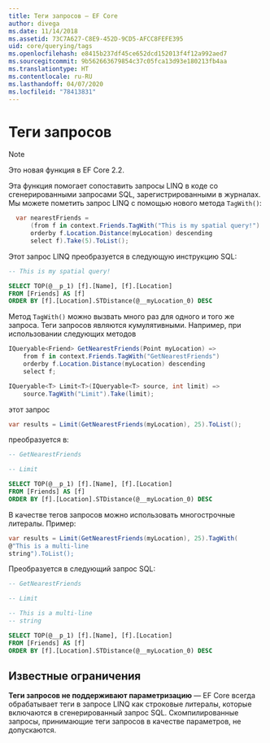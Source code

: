 ```yaml
---
title: Теги запросов — EF Core
author: divega
ms.date: 11/14/2018
ms.assetid: 73C7A627-C8E9-452D-9CD5-AFCC8FEFE395
uid: core/querying/tags
ms.openlocfilehash: e8415b237df45ce652dcd152013f4f12a992aed7
ms.sourcegitcommit: 9b562663679854c37c05fca13d93e180213fb4aa
ms.translationtype: HT
ms.contentlocale: ru-RU
ms.lasthandoff: 04/07/2020
ms.locfileid: "78413831"
---
```

# <a name="query-tags"></a>Теги запросов

> [!NOTE]
> Это новая функция в EF Core 2.2.

Эта функция помогает сопоставить запросы LINQ в коде со сгенерированными запросами SQL, зарегистрированными в журналах.
Мы можете пометить запрос LINQ с помощью нового метода `TagWith()`:

``` csharp
  var nearestFriends =
      (from f in context.Friends.TagWith("This is my spatial query!")
      orderby f.Location.Distance(myLocation) descending
      select f).Take(5).ToList();
```

Этот запрос LINQ преобразуется в следующую инструкцию SQL:

``` sql
-- This is my spatial query!

SELECT TOP(@__p_1) [f].[Name], [f].[Location]
FROM [Friends] AS [f]
ORDER BY [f].[Location].STDistance(@__myLocation_0) DESC
```

Метод `TagWith()` можно вызвать много раз для одного и того же запроса.
Теги запросов являются кумулятивными.
Например, при использовании следующих методов

``` csharp
IQueryable<Friend> GetNearestFriends(Point myLocation) =>
    from f in context.Friends.TagWith("GetNearestFriends")
    orderby f.Location.Distance(myLocation) descending
    select f;

IQueryable<T> Limit<T>(IQueryable<T> source, int limit) =>
    source.TagWith("Limit").Take(limit);
```

этот запрос

``` csharp
var results = Limit(GetNearestFriends(myLocation), 25).ToList();
```

преобразуется в:

``` sql
-- GetNearestFriends

-- Limit

SELECT TOP(@__p_1) [f].[Name], [f].[Location]
FROM [Friends] AS [f]
ORDER BY [f].[Location].STDistance(@__myLocation_0) DESC
```

В качестве тегов запросов можно использовать многострочные литералы.
Пример:

``` csharp
var results = Limit(GetNearestFriends(myLocation), 25).TagWith(
@"This is a multi-line
string").ToList();
```

Преобразуется в следующий запрос SQL:

``` sql
-- GetNearestFriends

-- Limit

-- This is a multi-line
-- string

SELECT TOP(@__p_1) [f].[Name], [f].[Location]
FROM [Friends] AS [f]
ORDER BY [f].[Location].STDistance(@__myLocation_0) DESC
```

## <a name="known-limitations"></a>Известные ограничения

**Теги запросов не поддерживают параметризацию** — EF Core всегда обрабатывает теги в запросе LINQ как строковые литералы, которые включаются в сгенерированный запрос SQL.
Скомпилированные запросы, принимающие теги запросов в качестве параметров, не допускаются.
